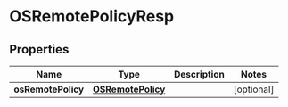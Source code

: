 # OSRemotePolicyResp

## Properties
Name | Type | Description | Notes
------------ | ------------- | ------------- | -------------
**osRemotePolicy** | [**OSRemotePolicy**](OSRemotePolicy.md) |  |  [optional]
